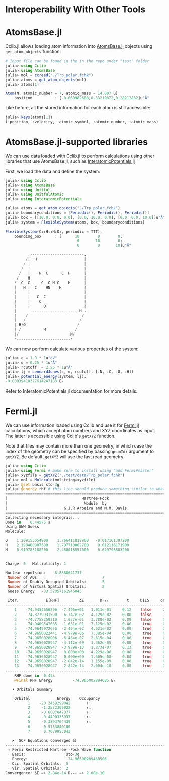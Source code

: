 # Interoperability With Other Tools

# AtomsBase.jl

Cclib.jl allows loading atom information into [AtomsBase.jl](https://github.com/JuliaMolSim/AtomsBase.jl) objects using `get_atom_objects` function:

```Julia
# Input file can be found in the in the repo under "test" folder
julia> using Cclib
julia> using AtomsBase
julia> mol = ccread("./Trp_polar.fchk")
julia> atoms = get_atom_objects(mol)
julia> atoms[1]

Atom(N, atomic_number = 7, atomic_mass = 14.007 u):
    position          : [-0.069982688,0.33219872,0.28212832]u"Å"
```

Like before, all the stored information for each atom is still accessible:

```Julia
julia> keys(atoms[1])
(:position, :velocity, :atomic_symbol, :atomic_number, :atomic_mass)
```
# AtomsBase.jl-supported libraries

We can use data loaded with Cclib.jl to perform calculations using other libraries that use AtomsBase.jl, such as [InteratomicPotentials.jl](https://github.com/cesmix-mit/InteratomicPotentials.jl)

First, we load the data and define the system:
```Julia
julia> using Cclib
julia> using AtomsBase
julia> using Unitful
julia> using UnitfulAtomic
julia> using InteratomicPotentials

julia> atoms = get_atom_objects("./Trp_polar.fchk")
julia> boundaryconditions = [Periodic(), Periodic(), Periodic()]
julia> box = [[10.0, 0.0, 0.0], [0.0, 10.0, 0.0], [0.0, 0.0, 10.0]]u"Å"
julia> system = FlexibleSystem(atoms, box, boundaryconditions)

FlexibleSystem(C₁₁H₁₂N₂O₂, periodic = TTT):
    bounding_box      : [      10        0        0;
                                0       10        0;
                                0        0       10]u"Å"

          .------------------------.
         /|  H                     |
        / |                        |
       /  |                        |
      /   |    H  C      C  H      |
     /    H                        |
    *  C  C     C  C H C    H      |
    |   H |  C    HN    H          |
    |     |                        |
    |     |   C  C                 |
    |     |    C                   |
    |     |      O                 |
    |     .----------------------H-.
    |    /                        /
    |   /                        /
    | H/O                       /
    | /          H             /
    |/                       N/
    *------------------------*
```
We can now perform calculate various properties of the system:
```Julia
julia> ϵ = 1.0 * 1u"eV"
julia> σ = 0.25 * 1u"Å"
julia> rcutoff  = 2.25 * 1u"Å"
julia> lj = LennardJones(ϵ, σ, rcutoff, [:N, :C, :O, :H])
julia> potential_energy(system, lj).
-0.00039418327614247183 Eₕ
```
Refer to InteratomicPotentials.jl documentation for more details.

# Fermi.jl

We can use information loaded using Cclib and use it for [Fermi.jl](https://github.com/FermiQC/Fermi.jl) calculations, which accept atom numbers and XYZ coordinates as input. The latter is accessible using Cclib's `getXYZ` function.

Note that files may contain more than one geometry, in which case the index of the geometry can be specified by passing `geomIdx` argument to `getXYZ`. Be default, `getXYZ` will use the last read geometry.
```Julia
julia> using Cclib
julia> using Fermi # make sure to install using "add Fermi#master"
julia> xyzfile = getXYZ("./test/data/Trp_polar.fchk")
julia> mol = Molecule(molstring=xyzfile)
julia> @set basis sto-3g
julia> @energy rhf # this line should produce something similar to what is below.
================================================================================
|                                 Hartree-Fock                                 |
|                                  Module  by                                  |
|                         G.J.R Aroeira and M.M. Davis                         |
================================================================================
Collecting necessary integrals...
Done in    0.44575 s
Using GWH Guess
Molecule:

O    1.209153654800    1.766411818900   -0.017161397200
H    2.198480007500    1.797710062700    0.012116171900
H    0.919788188200    2.458018557000    0.629793883200


Charge: 0   Multiplicity: 1

Nuclear repulsion:    8.8880641737
 Number of AOs:                            7
 Number of Doubly Occupied Orbitals:       5
 Number of Virtual Spatial Orbitals:       2
 Guess Energy   -83.52857161946045

 Iter.            E[RHF]         ΔE       Dᵣₘₛ        t     DIIS     damp
--------------------------------------------------------------------------------
    1    -74.9454656296  -7.495e+01   1.011e-01     0.12    false     2.18
    2    -74.8779931590   6.747e-02   4.129e-02     0.00    false     1.47
    3    -74.7758359210   1.022e-01   3.788e-02     0.00    false     0.00
    4    -74.9409547085  -1.651e-01   7.125e-02     0.06     true     0.00
    5    -74.9649972656  -2.404e-02   4.621e-02     0.00     true     0.00
    6    -74.9650022441  -4.979e-06   7.385e-04     0.00     true     0.00
    7    -74.9650028906  -6.464e-07   2.615e-04     0.00     true     0.00
    8    -74.9650028947  -4.112e-09   1.362e-05     0.00     true     0.00
    9    -74.9650028947  -3.979e-13   1.273e-07     0.13     true     0.00
    10   -74.9650028947   0.000e+00   4.229e-08     0.00     true     0.00
    11   -74.9650028947   0.000e+00   1.605e-08     0.00     true     0.00
    12   -74.9650028947  -2.842e-14   1.155e-09     0.00     true     0.00
    13   -74.9650028947  -2.842e-14   2.004e-10     0.00     true     0.00
--------------------------------------------------------------------------------
    RHF done in  0.43s
    @Final RHF Energy         -74.965002894685 Eₕ

   • Orbitals Summary

    Orbital            Energy    Occupancy
          1    -20.2459299842       ↿⇂
          2     -1.2522309022       ↿⇂
          3     -0.6007847377       ↿⇂
          4     -0.4490335937       ↿⇂
          5     -0.3893764439       ↿⇂
          6      0.5733840180
          7      0.7039953043

   ✔  SCF Equations converged 😄
--------------------------------------------------------------------------------
 ⇒ Fermi Restricted Hartree--Fock Wave function
 ⋅ Basis:                  sto-3g
 ⋅ Energy:                 -74.96500289468506
 ⋅ Occ. Spatial Orbitals:  5
 ⋅ Vir. Spatial Orbitals:  2
Convergence: ΔE => 2.84e-14 Dᵣₘₛ => 2.00e-10
```